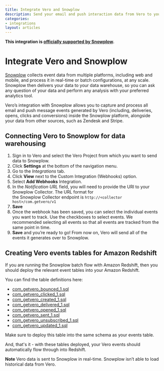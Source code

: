 ```yaml
---
title: Integrate Vero and Snowplow
description: Send your email and push interaction data from Vero to your data warehouse, using Snowplow.
categories:
- integrations
layout: articles
---
```


<div class="alert alert-success top-margin-medium bottom-margin-small">
  <p class="no-top-margin">
    <strong>This integration is <a href="{{site.data.links.integrations.snowplow_release_note}}">officially supported by Snowplow</a>.</strong>
  </p>
</div>

# Integrate Vero and Snowplow

<a href="{{site.data.links.integrations.snowplow_homepage}}">Snowplow</a> collects event data from multiple platforms, including web and mobile, and process it in real-time or batch configurations, at any scale. Snowplow then delivers your data to your data warehouse, so you can ask any question of your data and perform any analysis with your preferred analytics tool.

Vero’s integration with Snowplow allows you to capture and process all email and push message events generated by Vero (including, deliveries, opens, clicks and conversions) inside the Snowplow platform, alongside your data from other sources, such as Zendesk and Stripe. 


## Connecting Vero to Snowplow for data warehousing

1.  Sign in to Vero and select the Vero Project from which you want to send data to Snowplow.
2.  Click **Settings** at the bottom of the navigation menu.
3.  Go to the <em>Integrations</em> tab.
4.  Click **View** next to the Custom Integration (Webhooks) option.
4.  Select **Add Webhooks** Integration.
6.  In the <em>Notification URL</em> field, you will need to provide the URI to your Snowplow Collector. The URL format for   
    the Snowplow Collector endpoint is `http://<collector host>/com.getvero/v1`
7.  **Save**
8.  Once the webhook has been saved, you can select the individual events you want to track. Use the checkboxes to select 
    events. We recommended selecting all events so that all events are tracked from the same point in time.
9.  **Save** and you’re ready to go! From now on, Vero will send all of the events it generates over to Snowplow.


## Creating Vero events tables for Amazon Redshift

If you are running the Snowplow batch flow with Amazon Redshift, then you should deploy the relevant event tables into your Amazon Redshift.

You can find the table definitions here:

- <a href="https://github.com/snowplow/iglu-central/blob/master/sql/com.getvero/bounced_1.sql">com_getvero_bounced_1.sql</a>
- <a href="https://github.com/snowplow/iglu-central/blob/master/sql/com.getvero/clicked_1.sql">com_getvero_clicked_1.sql</a>
- <a href="https://github.com/snowplow/iglu-central/blob/master/sql/com.getvero/created_1.sql">com_getvero_created_1.sql</a>
- <a href="https://github.com/snowplow/iglu-central/blob/master/sql/com.getvero/delivered_1.sql">com_getvero_delivered_1.sql</a>
- <a href="https://github.com/snowplow/iglu-central/blob/master/sql/com.getvero/opened_1.sql">com_getvero_opened_1.sql</a>
- <a href="https://github.com/snowplow/iglu-central/blob/master/sql/com.getvero/sent_1.sql">com_getvero_sent_1.sql</a>
- <a href="https://github.com/snowplow/iglu-central/blob/master/sql/com.getvero/unsubscribed_1.sql">com_getvero_unsubscribed_1.sql</a>
- <a href="https://github.com/snowplow/iglu-central/blob/master/sql/com.getvero/unsubscribed_1.sql">com_getvero_updated_1.sql</a>

Make sure to deploy this table into the same schema as your events table.

And, that's it - with these tables deployed, your Vero events should automatically flow through into Redshift.

**Note** Vero data is sent to Snowplow in real-time. Snowplow isn’t able to load historical data from Vero.
